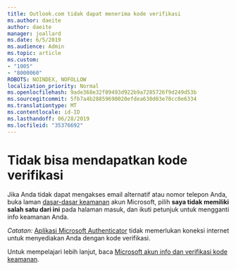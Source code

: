 ```yaml
---
title: Outlook.com tidak dapat menerima kode verifikasi
ms.author: daeite
author: daeite
manager: joallard
ms.date: 6/5/2019
ms.audience: Admin
ms.topic: article
ms.custom:
- "1005"
- "8000060"
ROBOTS: NOINDEX, NOFOLLOW
localization_priority: Normal
ms.openlocfilehash: 9ade368e32f89493d922b9a7285726f9d249d53b
ms.sourcegitcommit: 5fb7a4b28859690020efdea630d03e70cc0e6334
ms.translationtype: MT
ms.contentlocale: id-ID
ms.lasthandoff: 06/28/2019
ms.locfileid: "35376692"
---
```

# <a name="cant-get-verification-codes"></a>Tidak bisa mendapatkan kode verifikasi

Jika Anda tidak dapat mengakses email alternatif atau nomor telepon Anda, buka laman [dasar-dasar keamanan](https://account.microsoft.com/security) akun Microsoft, pilih **saya tidak memiliki salah satu dari ini** pada halaman masuk, dan ikuti petunjuk untuk mengganti info keamanan Anda.

*Catatan:* [Aplikasi Microsoft Authenticator](https://go.microsoft.com/fwlink/?linkid=2016117) tidak memerlukan koneksi internet untuk menyediakan Anda dengan kode verifikasi.

Untuk mempelajari lebih lanjut, baca [Microsoft akun info dan verifikasi kode keamanan](https://support.microsoft.com/help/12428/).